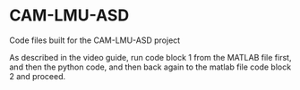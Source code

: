# CAM-LMU-ASD
Code files built for the CAM-LMU-ASD project

As described in the video guide, run code block 1 from the MATLAB file first, and then the python code, and then back again to the matlab file code block 2 and proceed.
